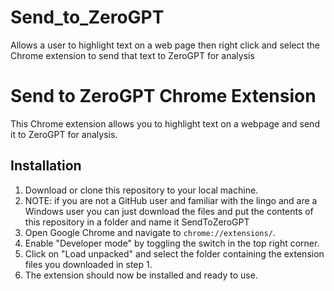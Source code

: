# Send_to_ZeroGPT
Allows a user to highlight text on a web page then right click and select the Chrome extension to send that text to ZeroGPT for analysis
# Send to ZeroGPT Chrome Extension

This Chrome extension allows you to highlight text on a webpage and send it to ZeroGPT for analysis.

## Installation

1. Download or clone this repository to your local machine.  
2. NOTE: if you are not a GitHub user and familiar with the lingo and are a Windows user you can just download the files and put the contents of this repository in a folder and name it SendToZeroGPT
3. Open Google Chrome and navigate to `chrome://extensions/`.
4. Enable "Developer mode" by toggling the switch in the top right corner.
5. Click on "Load unpacked" and select the folder containing the extension files you downloaded in step 1.
6. The extension should now be installed and ready to use.
